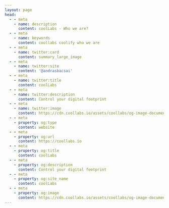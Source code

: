 ```yaml
---
layout: page
head:
  - - meta
    - name: description
      content: coolLabs - Who we are?
  - - meta
    - name: keywords
      content: coollabs coolify who we are
  - - meta
    - name: twitter:card
      content: summary_large_image
  - - meta
    - name: twitter:site
      content: '@andrasbacsai'
  - - meta
    - name: twitter:title
      content: coolLabs
  - - meta
    - name: twitter:description
      content: Control your digital footprint
  - - meta
    - name: twitter:image
      content: https://cdn.coollabs.io/assets/coollabs/og-image-documentation.png
  - - meta
    - property: og:type
      content: website
  - - meta
    - property: og:url
      content: https://coollabs.io
  - - meta
    - property: og:title
      content: coolLabs
  - - meta
    - property: og:description
      content: Control your digital footprint
  - - meta
    - property: og:site_name
      content: coolLabs
  - - meta
    - property: og:image
      content: https://cdn.coollabs.io/assets/coollabs/og-image-documentation.png
---
```

<script setup>
import {
  VPTeamPage,
  VPTeamPageTitle,
  VPTeamMembers
} from 'vitepress/theme'

const members = [
  {
    avatar: 'https://www.github.com/andrasbacsai.png',
    name: 'Andras Bacsai',
    title: 'Indie Hacker',
    links: [
      { icon: 'github', link: 'https://github.com/andrasbacsai' },
      { icon: 'twitter', link: 'https://twitter.com/andrasbacsai' }
    ]
  },
]
</script>

<VPTeamPage>
  <VPTeamPageTitle>
    <template #title>
      Who we are?
    </template>
    <template #lead>
      The development of Coolify is guided by the following members and our awesome community over Twitter/Discord/Github.
    </template>
  </VPTeamPageTitle>
  <VPTeamMembers
    :members="members"
  />
</VPTeamPage>
